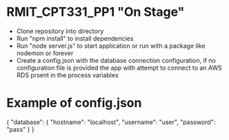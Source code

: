 # RMIT_CPT331_PP1 "On Stage"
- Clone repository into directory
- Run "npm install" to install dependencies
- Run "node server.js" to start application or run with a package like nodemon or forever
- Create a config.json with the database connection configuration, if no configuration file is provided the app with attempt to connect to an AWS RDS prsent in the process variables 

# Example of config.json
{
    "database": {
        "hostname": "localhost",
        "username": "user",
        "password": "pass"
    }
}

